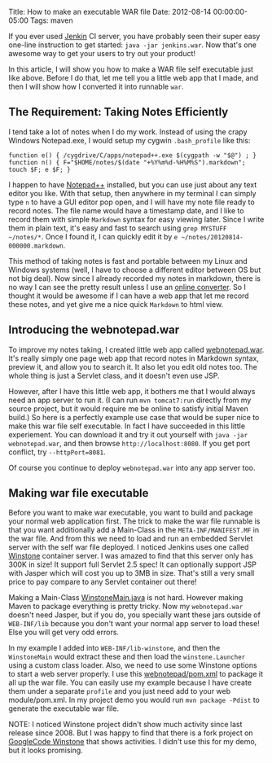 Title: How to make an executable WAR file
Date: 2012-08-14 00:00:00-05:00
Tags: maven



If you ever used [Jenkin](http://jenkins-ci.org) CI server, you have probably seen their super easy one-line instruction to get started: `java -jar jenkins.war`. Now that's one awesome way to get your users to try out your product!

In this article, I will show you how to make a WAR file self executable just like above. Before I do that, let me tell you a little web app that I made, and then I will show how I converted it into runnable `war`.

## The Requirement: Taking Notes Efficiently

I tend take a lot of notes when I do my work. Instead of using the crapy Windows Notepad.exe, I would setup my cygwin `.bash_profile` like this:

    function e() { /cygdrive/C/apps/notepad++.exe $(cygpath -w "$@") ; }
    function n() { F="$HOME/notes/$(date "+%Y%m%d-%H%M%S").markdown"; touch $F; e $F; }
    

I happen to have [Notepad++](http://notepad-plus-plus.org) installed, but you can use just about any text editor you like. With that setup, then anywhere in my terminal I can simply type `n` to have a GUI editor pop open, and I will have my note file ready to record notes. The file name would have a timestamp date, and I like to record them with simple `Markdown` syntax for easy viewing later. Since I write them in plain text, it's easy and fast to search using `grep MYSTUFF ~/notes/*`. Once I found it, I can quickly edit it by `e ~/notes/20120814-000000.markdown`.

This method of taking notes is fast and portable between my Linux and Windows systems (well, I have to choose a different editor between OS but not big deal). Now since I already recorded my notes in markdown, there is no way I can see the pretty result unless I use an [online converter](http://daringfireball.net/projects/markdown/dingus). So I thought it would be awesome if I can have a web app that let me record these notes, and yet give me a nice quick `Markdown` to html view.

## Introducing the webnotepad.war

To improve my notes taking, I created little web app called [webnotepad.war](https://bitbucket.org/saltnlight5/sandbox/downloads). It's really simply one page web app that record notes in Markdown syntax, preview it, and allow you to search it. It also let you edit old notes too. The whole thing is just a Servlet class, and it doesn't even use JSP.

However, after I have this little web app, it bothers me that I would always need an app server to run it. (I can run `mvn tomcat7:run` directly from my source project, but it would require me be online to satisfy initial Maven build.) So here is a perfectly example use case that would be super nice to make this war file self executable. In fact I have succeeded in this little experiement. You can download it and try it out yourself with `java -jar webnotepad.war`, and then browse `http://localhost:8080`. If you get port conflict, try `--httpPort=8081`. 

Of course you continue to deploy `webnotepad.war` into any app server too.

## Making war file executable

Before you want to make war executable, you want to build and package your normal web application first. The trick to make the war file runnable is that you want additionally add a Main-Class in the `META-INF/MANIFEST.MF` in the war file. And from this we need to load and run an embedded Servlet server with the self war file deployed. I noticed Jenkins uses one called [Winstone](winstone.sourceforge.net) container server. I was amazed to find that this server only has 300K in size! It support full Servlet 2.5 spec! It can optionally support JSP with Jasper which will cost you up to 3MB in size. That's still a very small price to pay compare to any Servlet container out there!

Making a Main-Class [WinstoneMain.java](https://bitbucket.org/saltnlight5/sandbox/src/4e80e4b4114e/webnotepad/src/main/winstone/WinstoneMain.java) is not hard. However making Maven to package everything is pretty tricky. Now my `webnotepad.war` doesn't need Jasper, but if you do, you specially want these jars outside of `WEB-INF/lib` because you don't want your normal app server to load these! Else you will get very odd errors. 

In my example I added into `WEB-INF/lib-winstone`, and then the `WinstoneMain` would extract these and then load the `winstone.Launcher` using a custom class loader. Also, we need to use some Winstone options to start a web server properly. I use this [webnotepad/pom.xml](https://bitbucket.org/saltnlight5/sandbox/src/4e80e4b4114e/webnotepad/pom.xml) to package it all up the war file. You can easily use my example because I have create them under a separate `profile` and you just need add to your web module/pom.xml. In my project demo you would run `mvn package -Pdist` to generate the executable war file.

NOTE: I noticed Winstone project didn't show much activity since last release since 2008. But I was happy to find that there is a fork project on [GoogleCode Winstone](http://code.google.com/p/winstone/) that shows activities. I didn't use this for my demo, but it looks promising.

